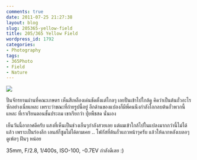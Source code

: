 ```yaml
---
comments: true
date: 2011-07-25 21:27:38
layout: blog
slug: 205365-yellow-field
title: 205/365 Yellow Field
wordpress_id: 1792
categories:
- Photography
tags:
- 365Photo
- Field
- Nature
---
```


[![](http://files.armno.in.th/uploads/2011/07/205-600x401.jpg)](http://files.armno.in.th/uploads/2011/07/205.jpg)

ปั่นจักรยานผ่านที่คณะเกษตร เห็นสีเหลืองเด่นชัดตั้งแต่ไกลๆ เลยปั่นเข้าไปใกล้ดู คิดว่าเป็นต้นถั่วอะไรซักอย่างเนี่ยแหละ เพราะว่าขณะที่ถ่ายรูปนี้อยู่ อีกด้านของแปลงก็มีพี่คนนึงกำลังไถกลบต้นถั่วพวกนี้แหละ ที่เราเรียนตอนชั้นประถม เขาเรียกว่า ปุ๋ยพืชสด นั่นเอง

เย็นวันนี้อากาศดีครับ แสงที่เห็นเป็นช่วงเย็นๆกำลังสวยเลย แต่ผมเข้าใกล้ไปในแปลงมากกว่านี้ไม่ได้แล้ว เพราะเป็นร่องลึก เลนส์ก็ซูมไม่ได้ตามเคย .. โฟกัสที่ต้นถั่วแถวหน้าๆครับ แล้วให้ฉากหลังเบลอๆ ดูเพ้อๆ ฝันๆ หน่อย

35mm, F/2.8, 1/400s, ISO-100, -0.7EV กำลังดีเลย :)
